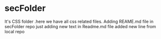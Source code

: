 # secFolder
It's CSS folder .here we have all css related files.
Adding REAME.md file in secFolder repo
just adding new text in Readme.md file
added new line from local repo